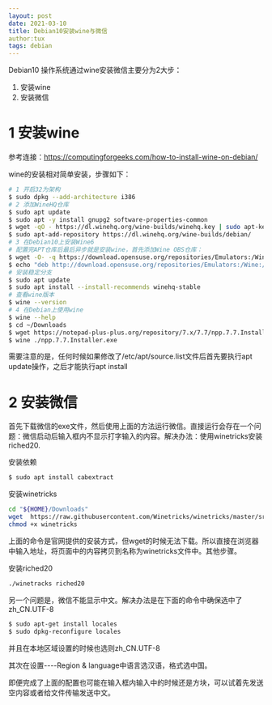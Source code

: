 ```yaml
---
layout: post
date: 2021-03-10
title: Debian10安装wine与微信
author:tux
tags: debian
---
```


Debian10 操作系统通过wine安装微信主要分为2大步：

1. 安装wine
2. 安装微信

# 1 安装wine

参考连接：https://computingforgeeks.com/how-to-install-wine-on-debian/

wine的安装相对简单安装，步骤如下：

```bash
# 1 开启32为架构
$ sudo dpkg --add-architecture i386
# 2 添加WineHQ仓库
$ sudo apt update
$ sudo apt -y install gnupg2 software-properties-common
$ wget -qO - https://dl.winehq.org/wine-builds/winehq.key | sudo apt-key add -
$ sudo apt-add-repository https://dl.winehq.org/wine-builds/debian/
# 3 在Debian10上安装Wine6
# 配置完APT仓库后最后异步就是安装wine，首先添加Wine OBS仓库：
$ wget -O- -q https://download.opensuse.org/repositories/Emulators:/Wine:/Debian/Debian_10/Release.key | sudo apt-key add -    
$ echo "deb http://download.opensuse.org/repositories/Emulators:/Wine:/Debian/Debian_10 ./" | sudo tee /etc/apt/sources.list.d/wine-obs.list
# 安装稳定分支
$ sudo apt update
$ sudo apt install --install-recommends winehq-stable
# 查看wine版本
$ wine --version 
# 4 在Debian上使用wine
$ wine --help
$ cd ~/Downloads
$ wget https://notepad-plus-plus.org/repository/7.x/7.7/npp.7.7.Installer.exe
$ wine ./npp.7.7.Installer.exe
```

需要注意的是，任何时候如果修改了/etc/apt/source.list文件后首先要执行apt update操作，之后才能执行apt install

# 2 安装微信

首先下载微信的exe文件，然后使用上面的方法运行微信。直接运行会存在一个问题：微信启动后输入框内不显示打字输入的内容。解决办法：使用winetricks安装riched20.

安装依赖

```bash
$ sudo apt install cabextract
```

安装winetricks

```bash
cd "${HOME}/Downloads"
wget  https://raw.githubusercontent.com/Winetricks/winetricks/master/src/winetricks
chmod +x winetricks
```

上面的命令是官网提供的安装方式，但wget的时候无法下载。所以直接在浏览器中输入地址，将页面中的内容拷贝到名称为winetricks文件中。其他步骤。

安装riched20

```bash
./winetracks riched20
```

另一个问题是，微信不能显示中文。解决办法是在下面的命令中确保选中了zh_CN.UTF-8

```bash
$ sudo apt-get install locales
$ sudo dpkg-reconfigure locales
```

并且在本地区域设置的时候也选则zh_CN.UTF-8

其次在设置----Region & language中语言选汉语，格式选中国。

即便完成了上面的配置也可能在输入框内输入中的时候还是方块，可以试着先发送空内容或者给文件传输发送中文。

